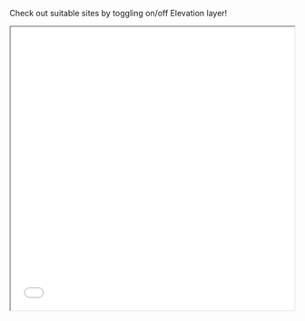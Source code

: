 Check out suitable sites by toggling on/off Elevation layer!
<iframe src="demo_molokai.html" height="500" width="500"></iframe>
